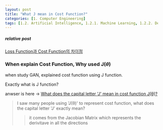 ```yaml
---
layout: post
title: "What J mean in Cost Function?"
categories: [1. Computer Engineering]
tags: [1.2. Artificial Intelligence, 1.2.1. Machine Learning, 1.2.2. Deep Learning, a.b. Regression Problem]
---
```


##### relative post
[Loss Function과 Cost Function의 차이점](https://maizer2.github.io/1.%20computer%20engineering/2022/04/26/Different-of-Loss-Function-and-Cost-Function.html)


### When explain Cost Function, Why used J($\theta$)

when study GAN, explained cost function using J function.

Exactly what is J function?

anwser is here -> [What does the capital letter 'J' mean in cost function J(θ)?](https://stackoverflow.com/questions/42420235/what-does-the-capital-letter-j-mean-in-cost-function-j%CE%B8)

> I saw many people using 'J(θ)' to represent cost function, what does the capital letter 'J' exactly mean?
>> it comes from the Jacobian Matrix which represents the derivitave in all the directions